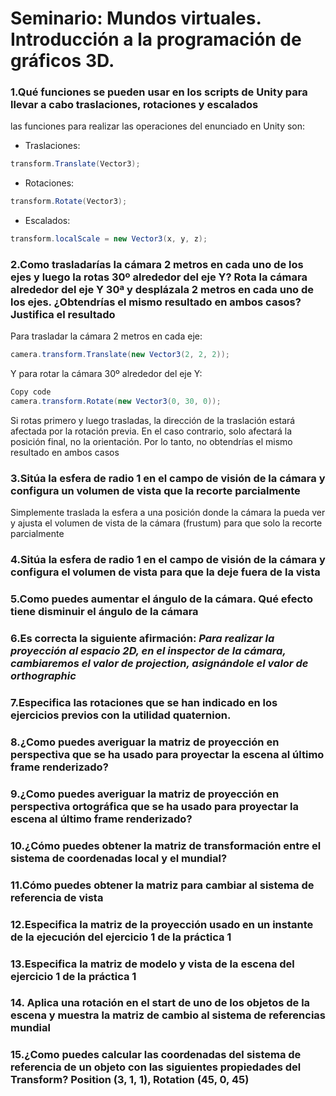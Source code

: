# Seminario: Mundos virtuales. Introducción a la programación de gráficos 3D.

### 1.Qué funciones se pueden usar en los scripts de Unity para llevar a cabo traslaciones, rotaciones y escalados

las funciones para realizar las operaciones del enunciado en Unity son:

- Traslaciones: 
```csharp
transform.Translate(Vector3);
```
- Rotaciones:
```csharp
transform.Rotate(Vector3);
```
- Escalados:
```csharp
transform.localScale = new Vector3(x, y, z);
```

### 2.Como trasladarías la cámara 2 metros en cada uno de los ejes y luego la rotas 30º alrededor del eje Y? Rota la cámara alrededor del eje Y 30ª y desplázala 2 metros en cada uno de los ejes. ¿Obtendrías el mismo resultado en ambos casos? Justifica el resultado

Para trasladar la cámara 2 metros en cada eje:

```csharp
camera.transform.Translate(new Vector3(2, 2, 2));
```
Y para rotar la cámara 30º alrededor del eje Y:

```csharp
Copy code
camera.transform.Rotate(new Vector3(0, 30, 0));
```

Si rotas primero y luego trasladas, la dirección de la traslación estará afectada por la rotación previa. En el caso contrario, solo afectará la posición final, no la orientación. Por lo tanto, no obtendrías el mismo resultado en ambos casos

### 3.Sitúa la esfera de radio 1 en el campo de visión de la cámara y configura un volumen de vista que la recorte parcialmente

Simplemente traslada la esfera a una posición donde la cámara la pueda ver y ajusta el volumen de vista de la cámara (frustum) para que solo la recorte parcialmente

### 4.Sitúa la esfera de radio 1 en el campo de visión de la cámara y configura el volumen de vista para que la deje fuera de la vista

### 5.Como puedes aumentar el ángulo de la cámara. Qué efecto tiene disminuir el ángulo de la cámara

### 6.Es correcta la siguiente afirmación: _Para realizar la proyección al espacio 2D, en el inspector de la cámara, cambiaremos el valor de projection, asignándole el valor de orthographic_

### 7.Especifica las rotaciones que se han indicado en los ejercicios previos con la utilidad quaternion.

### 8.¿Como puedes averiguar la matriz de proyección en perspectiva que se ha usado para proyectar la escena al último frame renderizado?

### 9.¿Como puedes averiguar la matriz de proyección en perspectiva ortográfica que se ha usado para proyectar la escena al último frame renderizado?

### 10.¿Cómo puedes obtener la matriz de transformación entre el sistema de coordenadas local y el mundial?

### 11.Cómo puedes obtener la matriz para cambiar al sistema de referencia de vista

### 12.Especifica la matriz de la proyección usado en un instante de la ejecución del ejercicio 1 de la práctica 1

### 13.Especifica la matriz de modelo y vista de la escena del ejercicio 1 de la práctica 1

### 14. Aplica una rotación en el start de uno de los objetos de la escena y muestra la matriz de cambio al sistema de referencias mundial

### 15.¿Como puedes calcular las coordenadas del sistema de referencia de un objeto con las siguientes propiedades del Transform? Position (3, 1, 1), Rotation (45, 0, 45)
